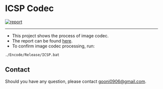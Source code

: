 # ICSP Codec

[![report](https://img.shields.io/badge/Report-brightgreen.svg)](./Codec_report.pdf)

<hr />

- This project shows the process of image codec.
- The report can be found [here](./Codec_report.pdf).
- To confirm image codec processing, run:
```
./Encode/Release/ICSP.bat
``` 


## Contact
Should you have any question, please contact gooni0906@gmail.com.